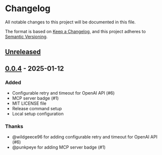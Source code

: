 # Changelog

All notable changes to this project will be documented in this file.

The format is based on [Keep a Changelog](https://keepachangelog.com/en/1.0.0/),
and this project adheres to [Semantic Versioning](https://semver.org/spec/v2.0.0.html).

## [Unreleased]

## [0.0.4] - 2025-01-12

### Added

- Configurable retry and timeout for OpenAI API (#6)
- MCP server badge (#1)
- MIT LICENSE file
- Release command setup
- Local setup configuration

### Thanks

- @wildgeece96 for adding configurable retry and timeout for OpenAI API (#6)
- @punkpeye for adding MCP server badge (#1)

[Unreleased]: https://github.com/yoshiko-pg/o3-search-mcp/compare/v0.0.4...HEAD
[0.0.4]: https://github.com/yoshiko-pg/o3-search-mcp/compare/v0.0.3...v0.0.4
